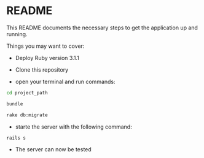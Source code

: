 # README

This README documents the necessary steps to get the
application up and running.

Things you may want to cover:

* Deploy Ruby version 3.1.1

* Clone this repository

* open your terminal and run commands:
```bash
cd project_path
```
```bash
bundle
```
```bash
rake db:migrate
```
* starte the server with the following command:
```bash
rails s
```
* The server can now be tested
